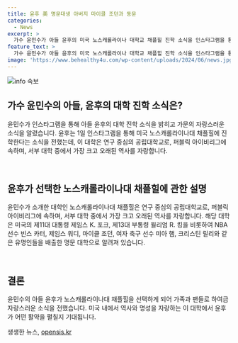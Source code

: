 ```yaml
---
title: 윤후 美 명문대생 아버지 마이클 조던과 동문
categories:
  - News
excerpt: >
  가수 윤민수가 아들 윤후의 미국 노스캐롤라이나 대학교 채플힐 진학 소식을 인스타그램을 통해 알렸다. 윤민수는 자랑스러운 소식을 전하며 해당 대학의 역사와 유명 출신들을 소개했다. 윤민수와 윤후는 MBC 아빠! 어디가에서 사랑을 받은 것으로 유명하며, 윤후는 17세의 나이로 노스캐롤라이나 대학교에서의 새로운 도전을 앞두고 있다. 출처: 인스타그램 @윤민수 계정
feature_text: >
  가수 윤민수가 아들 윤후의 미국 노스캐롤라이나 대학교 채플힐 진학 소식을 인스타그램을 통해 알렸다. 윤민수는 자랑스러운 소식을 전하며 해당 대학의 역사와 유명 출신들을 소개했다. 윤민수와 윤후는 MBC 아빠! 어디가에서 사랑을 받은 것으로 유명하며, 윤후는 17세의 나이로 노스캐롤라이나 대학교에서의 새로운 도전을 앞두고 있다. 출처: 인스타그램 @윤민수 계정
image: 'https://www.behealthy4u.com/wp-content/uploads/2024/06/news.jpg'
---
```


<p><img src="https://www.behealthy4u.com/wp-content/uploads/2024/06/news.jpg" alt="info 속보" /></p>

<h2 data-ke-size="size26">가수 윤민수의 아들, 윤후의 대학 진학 소식은?</h2>

<p>윤민수가 인스타그램을 통해 아들 윤후의 대학 진학 소식을 밝히고 가문의 자랑스러운 소식을 알렸습니다. 윤후는 1일 인스타그램을 통해 미국 노스캐롤라이나대 채플힐에 진학한다는 소식을 전했는데, 이 대학은 연구 중심의 공립대학교로, 퍼블릭 아이비리그에 속하며, 서부 대학 중에서 가장 크고 오래된 역사를 자랑합니다.</p>

<p data-ke-size="size16">&nbsp;</p>

<h2 data-ke-size="size26">윤후가 선택한 노스캐롤라이나대 채플힐에 관한 설명</h2>

<p>윤민수가 소개한 대학인 노스캐롤라이나대 채플힐은 연구 중심의 공립대학교로, 퍼블릭 아이비리그에 속하며, 서부 대학 중에서 가장 크고 오래된 역사를 자랑합니다. 해당 대학은 미국의 제11대 대통령 제임스 K. 포크, 제13대 부통령 윌리엄 R. 킹을 비롯하여 NBA 선수 빈스 카터, 제임스 워디, 마이클 조던, 여자 축구 선수 미아 햄, 크리스틴 릴리와 같은 유명인들을 배출한 명문 대학으로 알려져 있습니다.</p>

<p data-ke-size="size16">&nbsp;</p>

<h2 data-ke-size="size26">결론</h2>

<p>윤민수의 아들 윤후가 노스캐롤라이나대 채플힐을 선택하게 되어 가족과 팬들로 하여금 자랑스러운 소식을 전했습니다. 미국 내에서 역사와 명성을 자랑하는 이 대학에서 윤후가 어떤 활약을 펼칠지 기대됩니다.</p>
생생한 뉴스, <a href="https://opensis.kr" rel="dofollow">opensis.kr</a>


